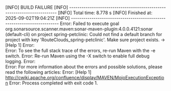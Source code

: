 [INFO] BUILD FAILURE
[INFO] ------------------------------------------------------------------------
[INFO] Total time:  8.778 s
[INFO] Finished at: 2025-09-02T19:04:21Z
[INFO] ------------------------------------------------------------------------
Error:  Failed to execute goal org.sonarsource.scanner.maven:sonar-maven-plugin:4.0.0.4121:sonar (default-cli) on project spring-petclinic: Could not find a default branch for project with key 'RouteClouds_spring-petclinic'. Make sure project exists. -> [Help 1]
Error:  
Error:  To see the full stack trace of the errors, re-run Maven with the -e switch.
Error:  Re-run Maven using the -X switch to enable full debug logging.
Error:  
Error:  For more information about the errors and possible solutions, please read the following articles:
Error:  [Help 1] http://cwiki.apache.org/confluence/display/MAVEN/MojoExecutionException
Error: Process completed with exit code 1.